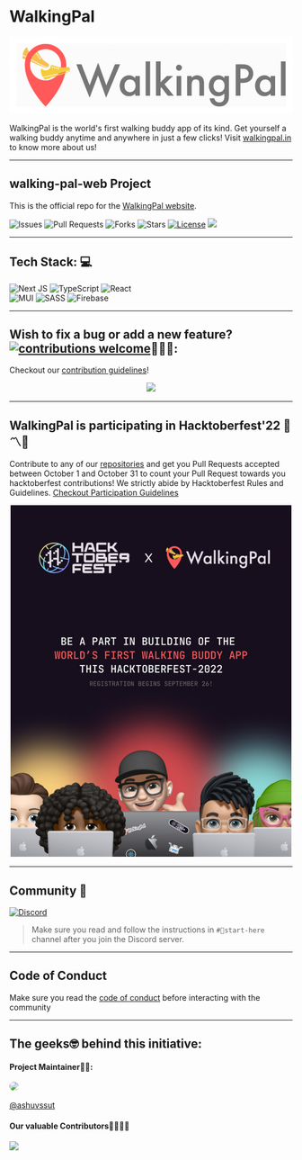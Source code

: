 # WalkingPal

![WalkingPal](.docs/assets/walkingpal.png)

WalkingPal is the world's first walking buddy app of its kind. Get yourself a walking buddy anytime and anywhere in just a few clicks! Visit [walkingpal.in](https://walkingpal.in/) to know more about us!

---

## walking-pal-web Project

This is the official repo for the [WalkingPal website](https://walkingpal.in/).

![Issues](https://img.shields.io/github/issues/WalkingPal/walking-pal-web)
![Pull Requests](https://img.shields.io/github/issues-pr/WalkingPal/walking-pal-web)
![Forks](https://img.shields.io/github/forks/WalkingPal/walking-pal-web)
![Stars](https://img.shields.io/github/stars/WalkingPal/walking-pal-web)
[![License](https://img.shields.io/github/license/WalkingPal/walking-pal-web)](https://github.com/WalkingPal/walking-pal-web/blob/master/LICENSE)
![](https://img.shields.io/github/repo-size/WalkingPal/walking-pal-web.svg?label=Repo%20size&style=flat-square)&nbsp;

---

## Tech Stack: 💻

![Next JS](https://img.shields.io/badge/Next-black?style=for-the-badge&logo=next.js&logoColor=white) ![TypeScript](https://img.shields.io/badge/typescript-%23007ACC.svg?style=for-the-badge&logo=typescript&logoColor=white) ![React](https://img.shields.io/badge/react-%2320232a.svg?style=for-the-badge&logo=react&logoColor=%2361DAFB)
</br>![MUI](https://img.shields.io/badge/MUI-%230081CB.svg?style=for-the-badge&logo=mui&logoColor=white) ![SASS](https://img.shields.io/badge/SASS-hotpink.svg?style=for-the-badge&logo=SASS&logoColor=white) ![Firebase](https://img.shields.io/badge/Firebase-039BE5?style=for-the-badge&logo=Firebase&logoColor=white)

---

## Wish to fix a bug or add a new feature?[![contributions welcome](https://img.shields.io/badge/contributions-welcome-brightgreen.svg?style=flat)](https://github.com/dwyl/esta/issues)🤝🏽🍀:

Checkout our [contribution guidelines](.docs/CONTRIBUTING.md)!

<p align="center"><img src = "https://media.giphy.com/media/1xOe0qgiYLYWE6pkki/giphy.gif"></p>

---

## WalkingPal is participating in Hacktoberfest'22 🎉〽🥳

Contribute to any of our [repositories](https://github.com/WalkingPal) and get you Pull Requests accepted between October 1 and October 31 to count your Pull Request towards you hacktoberfest contributions! We strictly abide by Hacktoberfest Rules and Guidelines. [Checkout Participation Guidelines](https://hacktoberfest.com/participation/)

<p align="center"><img width="500px" src="./.docs/assets/hacktober.jpeg"/></p>

---

## Community 👥

[![Discord](https://img.shields.io/badge/chat-discord-purple.svg?style=for-the-badge&logo=discord)](https://discord.gg/Et3aQTsW6a)

> Make sure you read and follow the instructions in `#🚦start-here` channel after you join the Discord server.

---

## Code of Conduct

Make sure you read the [code of conduct](./.docs/CODE-OF-CONDUCT.md) before interacting with the community

---

## The geeks🤓 behind this initiative:

#### Project Maintainer👨‍🏫:

<img width="100px" style="border-radius: 100%" src="https://avatars.githubusercontent.com/ashuvssut">

[@ashuvssut](https://github.com/ashuvssut)

#### Our valuable Contributors👩‍💻👨‍💻

<a href="https://github.com/WalkingPal/walking-pal-web/graphs/contributors">
<img src="https://contributors-img.web.app/image?repo=WalkingPal/walking-pal-web" />
</a>
